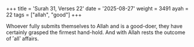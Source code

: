 +++
title = 'Surah 31, Verses 22'
date = '2025-08-27'
weight = 3491
ayah = 22
tags = ["allah", "good"]
+++

Whoever fully submits themselves to Allah and is a good-doer, they have certainly grasped the firmest hand-hold. And with Allah rests the outcome of ˹all˺ affairs.